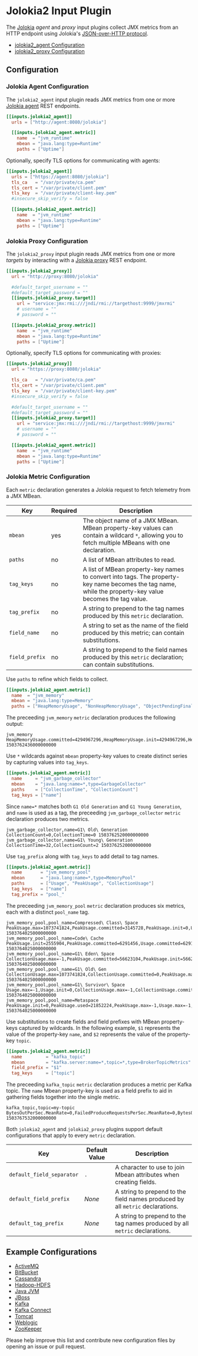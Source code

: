 # Jolokia2 Input Plugin

The [Jolokia](http://jolokia.org) _agent_ and _proxy_ input plugins collect JMX
metrics from an HTTP endpoint using Jolokia's [JSON-over-HTTP
protocol](https://jolokia.org/reference/html/protocol.html).

* [jolokia2_agent Configuration](jolokia2_agent/README.md)
* [jolokia2_proxy Configuration](jolokia2_proxy/README.md)

## Configuration

### Jolokia Agent Configuration

The `jolokia2_agent` input plugin reads JMX metrics from one or more [Jolokia
agent](https://jolokia.org/agent/jvm.html) REST endpoints.

```toml @sample.conf
[[inputs.jolokia2_agent]]
  urls = ["http://agent:8080/jolokia"]

  [[inputs.jolokia2_agent.metric]]
    name  = "jvm_runtime"
    mbean = "java.lang:type=Runtime"
    paths = ["Uptime"]
```

Optionally, specify TLS options for communicating with agents:

```toml
[[inputs.jolokia2_agent]]
  urls = ["https://agent:8080/jolokia"]
  tls_ca   = "/var/private/ca.pem"
  tls_cert = "/var/private/client.pem"
  tls_key  = "/var/private/client-key.pem"
  #insecure_skip_verify = false

  [[inputs.jolokia2_agent.metric]]
    name  = "jvm_runtime"
    mbean = "java.lang:type=Runtime"
    paths = ["Uptime"]
```

### Jolokia Proxy Configuration

The `jolokia2_proxy` input plugin reads JMX metrics from one or more _targets_
by interacting with a [Jolokia proxy](https://jolokia.org/features/proxy.html)
REST endpoint.

```toml
[[inputs.jolokia2_proxy]]
  url = "http://proxy:8080/jolokia"

  #default_target_username = ""
  #default_target_password = ""
  [[inputs.jolokia2_proxy.target]]
    url = "service:jmx:rmi:///jndi/rmi://targethost:9999/jmxrmi"
    # username = ""
    # password = ""

  [[inputs.jolokia2_proxy.metric]]
    name  = "jvm_runtime"
    mbean = "java.lang:type=Runtime"
    paths = ["Uptime"]
```

Optionally, specify TLS options for communicating with proxies:

```toml
[[inputs.jolokia2_proxy]]
  url = "https://proxy:8080/jolokia"

  tls_ca   = "/var/private/ca.pem"
  tls_cert = "/var/private/client.pem"
  tls_key  = "/var/private/client-key.pem"
  #insecure_skip_verify = false

  #default_target_username = ""
  #default_target_password = ""
  [[inputs.jolokia2_proxy.target]]
    url = "service:jmx:rmi:///jndi/rmi://targethost:9999/jmxrmi"
    # username = ""
    # password = ""

  [[inputs.jolokia2_agent.metric]]
    name  = "jvm_runtime"
    mbean = "java.lang:type=Runtime"
    paths = ["Uptime"]
```

### Jolokia Metric Configuration

Each `metric` declaration generates a Jolokia request to fetch telemetry from a
JMX MBean.

| Key            | Required | Description |
|----------------|----------|-------------|
| `mbean`        | yes      | The object name of a JMX MBean. MBean property-key values can contain a wildcard `*`, allowing you to fetch multiple MBeans with one declaration. |
| `paths`        | no       | A list of MBean attributes to read. |
| `tag_keys`     | no       | A list of MBean property-key names to convert into tags. The property-key name becomes the tag name, while the property-key value becomes the tag value. |
| `tag_prefix`   | no       | A string to prepend to the tag names produced by this `metric` declaration. |
| `field_name`   | no       | A string to set as the name of the field produced by this metric; can contain substitutions. |
| `field_prefix` | no       | A string to prepend to the field names produced by this `metric` declaration; can contain substitutions. |

Use `paths` to refine which fields to collect.

```toml
[[inputs.jolokia2_agent.metric]]
  name  = "jvm_memory"
  mbean = "java.lang:type=Memory"
  paths = ["HeapMemoryUsage", "NonHeapMemoryUsage", "ObjectPendingFinalizationCount"]
```

The preceeding `jvm_memory` `metric` declaration produces the following output:

```text
jvm_memory HeapMemoryUsage.committed=4294967296,HeapMemoryUsage.init=4294967296,HeapMemoryUsage.max=4294967296,HeapMemoryUsage.used=1750658992,NonHeapMemoryUsage.committed=67350528,NonHeapMemoryUsage.init=2555904,NonHeapMemoryUsage.max=-1,NonHeapMemoryUsage.used=65821352,ObjectPendingFinalizationCount=0 1503762436000000000
```

Use `*` wildcards against `mbean` property-key values to create distinct series
by capturing values into `tag_keys`.

```toml
[[inputs.jolokia2_agent.metric]]
  name     = "jvm_garbage_collector"
  mbean    = "java.lang:name=*,type=GarbageCollector"
  paths    = ["CollectionTime", "CollectionCount"]
  tag_keys = ["name"]
```

Since `name=*` matches both `G1 Old Generation` and `G1 Young Generation`, and
`name` is used as a tag, the preceeding `jvm_garbage_collector` `metric`
declaration produces two metrics.

```shell
jvm_garbage_collector,name=G1\ Old\ Generation CollectionCount=0,CollectionTime=0 1503762520000000000
jvm_garbage_collector,name=G1\ Young\ Generation CollectionTime=32,CollectionCount=2 1503762520000000000
```

Use `tag_prefix` along with `tag_keys` to add detail to tag names.

```toml
[[inputs.jolokia2_agent.metric]]
  name       = "jvm_memory_pool"
  mbean      = "java.lang:name=*,type=MemoryPool"
  paths      = ["Usage", "PeakUsage", "CollectionUsage"]
  tag_keys   = ["name"]
  tag_prefix = "pool_"
```

The preceeding `jvm_memory_pool` `metric` declaration produces six metrics, each
with a distinct `pool_name` tag.

```text
jvm_memory_pool,pool_name=Compressed\ Class\ Space PeakUsage.max=1073741824,PeakUsage.committed=3145728,PeakUsage.init=0,Usage.committed=3145728,Usage.init=0,PeakUsage.used=3017976,Usage.max=1073741824,Usage.used=3017976 1503764025000000000
jvm_memory_pool,pool_name=Code\ Cache PeakUsage.init=2555904,PeakUsage.committed=6291456,Usage.committed=6291456,PeakUsage.used=6202752,PeakUsage.max=251658240,Usage.used=6210368,Usage.max=251658240,Usage.init=2555904 1503764025000000000
jvm_memory_pool,pool_name=G1\ Eden\ Space CollectionUsage.max=-1,PeakUsage.committed=56623104,PeakUsage.init=56623104,PeakUsage.used=53477376,Usage.max=-1,Usage.committed=49283072,Usage.used=19922944,CollectionUsage.committed=49283072,CollectionUsage.init=56623104,CollectionUsage.used=0,PeakUsage.max=-1,Usage.init=56623104 1503764025000000000
jvm_memory_pool,pool_name=G1\ Old\ Gen CollectionUsage.max=1073741824,CollectionUsage.committed=0,PeakUsage.max=1073741824,PeakUsage.committed=1017118720,PeakUsage.init=1017118720,PeakUsage.used=137032208,Usage.max=1073741824,CollectionUsage.init=1017118720,Usage.committed=1017118720,Usage.init=1017118720,Usage.used=134708752,CollectionUsage.used=0 1503764025000000000
jvm_memory_pool,pool_name=G1\ Survivor\ Space Usage.max=-1,Usage.init=0,CollectionUsage.max=-1,CollectionUsage.committed=7340032,CollectionUsage.used=7340032,PeakUsage.committed=7340032,Usage.committed=7340032,Usage.used=7340032,CollectionUsage.init=0,PeakUsage.max=-1,PeakUsage.init=0,PeakUsage.used=7340032 1503764025000000000
jvm_memory_pool,pool_name=Metaspace PeakUsage.init=0,PeakUsage.used=21852224,PeakUsage.max=-1,Usage.max=-1,Usage.committed=22282240,Usage.init=0,Usage.used=21852224,PeakUsage.committed=22282240 1503764025000000000
```

Use substitutions to create fields and field prefixes with MBean property-keys
captured by wildcards. In the following example, `$1` represents the value of
the property-key `name`, and `$2` represents the value of the property-key
`topic`.

```toml
[[inputs.jolokia2_agent.metric]]
  name         = "kafka_topic"
  mbean        = "kafka.server:name=*,topic=*,type=BrokerTopicMetrics"
  field_prefix = "$1"
  tag_keys     = ["topic"]
```

The preceeding `kafka_topic` `metric` declaration produces a metric per Kafka
topic. The `name` Mbean property-key is used as a field prefix to aid in
gathering fields together into the single metric.

```text
kafka_topic,topic=my-topic BytesOutPerSec.MeanRate=0,FailedProduceRequestsPerSec.MeanRate=0,BytesOutPerSec.EventType="bytes",BytesRejectedPerSec.Count=0,FailedProduceRequestsPerSec.RateUnit="SECONDS",FailedProduceRequestsPerSec.EventType="requests",MessagesInPerSec.RateUnit="SECONDS",BytesInPerSec.EventType="bytes",BytesOutPerSec.RateUnit="SECONDS",BytesInPerSec.OneMinuteRate=0,FailedFetchRequestsPerSec.EventType="requests",TotalFetchRequestsPerSec.MeanRate=146.301533938701,BytesOutPerSec.FifteenMinuteRate=0,TotalProduceRequestsPerSec.MeanRate=0,BytesRejectedPerSec.FifteenMinuteRate=0,MessagesInPerSec.FiveMinuteRate=0,BytesInPerSec.Count=0,BytesRejectedPerSec.MeanRate=0,FailedFetchRequestsPerSec.MeanRate=0,FailedFetchRequestsPerSec.FiveMinuteRate=0,FailedFetchRequestsPerSec.FifteenMinuteRate=0,FailedProduceRequestsPerSec.Count=0,TotalFetchRequestsPerSec.FifteenMinuteRate=128.59314292334466,TotalFetchRequestsPerSec.OneMinuteRate=126.71551273850747,TotalFetchRequestsPerSec.Count=1353483,TotalProduceRequestsPerSec.FifteenMinuteRate=0,FailedFetchRequestsPerSec.OneMinuteRate=0,FailedFetchRequestsPerSec.Count=0,FailedProduceRequestsPerSec.FifteenMinuteRate=0,TotalFetchRequestsPerSec.FiveMinuteRate=130.8516148751592,TotalFetchRequestsPerSec.RateUnit="SECONDS",BytesRejectedPerSec.RateUnit="SECONDS",BytesInPerSec.MeanRate=0,FailedFetchRequestsPerSec.RateUnit="SECONDS",BytesRejectedPerSec.OneMinuteRate=0,BytesOutPerSec.Count=0,BytesOutPerSec.OneMinuteRate=0,MessagesInPerSec.FifteenMinuteRate=0,MessagesInPerSec.MeanRate=0,BytesInPerSec.FiveMinuteRate=0,TotalProduceRequestsPerSec.RateUnit="SECONDS",FailedProduceRequestsPerSec.OneMinuteRate=0,TotalProduceRequestsPerSec.EventType="requests",BytesRejectedPerSec.FiveMinuteRate=0,BytesRejectedPerSec.EventType="bytes",BytesOutPerSec.FiveMinuteRate=0,FailedProduceRequestsPerSec.FiveMinuteRate=0,MessagesInPerSec.Count=0,TotalProduceRequestsPerSec.FiveMinuteRate=0,TotalProduceRequestsPerSec.OneMinuteRate=0,MessagesInPerSec.EventType="messages",MessagesInPerSec.OneMinuteRate=0,TotalFetchRequestsPerSec.EventType="requests",BytesInPerSec.RateUnit="SECONDS",BytesInPerSec.FifteenMinuteRate=0,TotalProduceRequestsPerSec.Count=0 1503767532000000000
```

Both `jolokia2_agent` and `jolokia2_proxy` plugins support default
configurations that apply to every `metric` declaration.

| Key                       | Default Value | Description |
|---------------------------|---------------|-------------|
| `default_field_separator` | `.`           | A character to use to join Mbean attributes when creating fields. |
| `default_field_prefix`    | _None_        | A string to prepend to the field names produced by all `metric` declarations. |
| `default_tag_prefix`      | _None_        | A string to prepend to the tag names produced by all `metric` declarations. |

## Example Configurations

* [ActiveMQ](/plugins/inputs/jolokia2/examples/activemq.conf)
* [BitBucket](/plugins/inputs/jolokia2/examples/bitbucket.conf)
* [Cassandra](/plugins/inputs/jolokia2/examples/cassandra.conf)
* [Hadoop-HDFS](/plugins/inputs/jolokia2/examples/hadoop-hdfs.conf)
* [Java JVM](/plugins/inputs/jolokia2/examples/java.conf)
* [JBoss](/plugins/inputs/jolokia2/examples/jboss.conf)
* [Kafka](/plugins/inputs/jolokia2/examples/kafka.conf)
* [Kafka Connect](/plugins/inputs/jolokia2/examples/kafka-connect.conf)
* [Tomcat](/plugins/inputs/jolokia2/examples/tomcat.conf)
* [Weblogic](/plugins/inputs/jolokia2/examples/weblogic.conf)
* [ZooKeeper](/plugins/inputs/jolokia2/examples/zookeeper.conf)

Please help improve this list and contribute new configuration files by opening
an issue or pull request.
